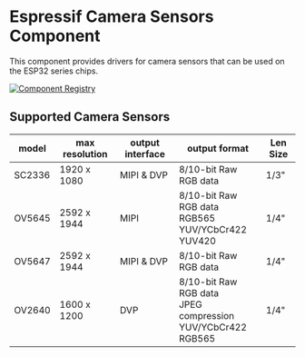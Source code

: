 # Espressif Camera Sensors Component

This component provides drivers for camera sensors that can be used on the ESP32 series chips.

[![Component Registry](https://components.espressif.com/components/espressif/esp_cam_sensor/badge.svg)](https://components.espressif.com/components/espressif/esp_cam_sensor)

## Supported Camera Sensors

| model   | max resolution | output interface | output format                                                | Len Size |
| ------- | -------------- | ---------- | ------------------------------------------------------------ | -------- |
| SC2336  | 1920 x 1080    | MIPI & DVP      | 8/10-bit Raw RGB data | 1/3"     |
| OV5645  | 2592 x 1944    | MIPI      | 8/10-bit Raw RGB data<br/>RGB565<br/>YUV/YCbCr422<br/>YUV420 | 1/4"     |
| OV5647  | 2592 x 1944    | MIPI & DVP      | 8/10-bit Raw RGB data | 1/4"     |
| OV2640  | 1600 x 1200    | DVP | 8/10-bit Raw RGB data<br/>JPEG compression<br/>YUV/YCbCr422<br/>RGB565 | 1/4"     |